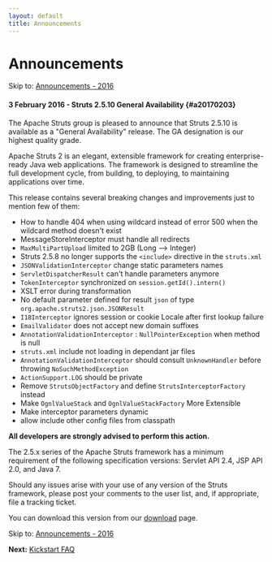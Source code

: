 ```yaml
---
layout: default
title: Announcements
---
```

# Announcements

<p class="pull-right">
  Skip to: <a href="announce-2016.html">Announcements - 2016</a>
</p>

#### 3 February 2016 - Struts 2.5.10 General Availability {#a20170203}

The Apache Struts group is pleased to announce that Struts 2.5.10 is available as a "General Availability"
release. The GA designation is our highest quality grade.

Apache Struts 2 is an elegant, extensible framework for creating enterprise-ready Java web applications.
The framework is designed to streamline the full development cycle, from building, to deploying,
to maintaining applications over time.

This release contains several breaking changes and improvements just to mention few of them:

 - How to handle 404 when using wildcard instead of error 500 when the wildcard method doesn't exist
 - MessageStoreInterceptor must handle all redirects
 - `MaxMultiPartUpload` limited to 2GB (Long --> Integer)
 - Struts 2.5.8 no longer supports the `<include>` directive in the `struts.xml`
 - `JSONValidationInterceptor` change static parameters names
 - `ServletDispatcherResult` can't handle parameters anymore
 - `TokenInterceptor` synchronized on `session.getId().intern()`
 - XSLT error during transformation
 - No default parameter defined for result `json` of type `org.apache.struts2.json.JSONResult`
 - `I18Interceptor` ignores session or cookie Locale after first lookup failure
 - `EmailValidator` does not accept new domain suffixes
 - `AnnotationValidationInterceptor` : `NullPointerException` when method is null
 - `struts.xml` include not loading in dependant jar files
 - `AnnotationValidationInterceptor` should consult `UnknownHandler` before throwing `NoSuchMethodException`
 - `ActionSupport.LOG` should be private
 - Remove `StrutsObjectFactory` and define `StrutsInterceptorFactory` instead
 - Make `OgnlValueStack` and `OgnlValueStackFactory` More Extensible
 - Make interceptor parameters dynamic
 - allow include other config files from classpath

**All developers are strongly advised to perform this action.**

The 2.5.x series of the Apache Struts framework has a minimum requirement of the following specification versions:
Servlet API 2.4, JSP API 2.0, and Java 7.

Should any issues arise with your use of any version of the Struts framework, please post your comments
to the user list, and, if appropriate, file a tracking ticket.

You can download this version from our [download](download.cgi#struts-ga) page.

<p class="pull-right">
  Skip to: <a href="announce-2016.html">Announcements - 2016</a>
</p>

<p class="pull-left">
  <strong>Next:</strong>
  <a href="kickstart.html">Kickstart FAQ</a>
</p>
